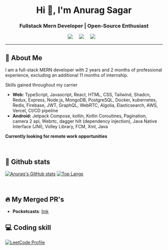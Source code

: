 <h1 align="center">Hi 👋, I'm Anurag Sagar</h1>
<h3 align="center">Fullstack Mern Developer | Open-Source Enthusiast</h3>
<p align='center'>
  <a href="https://twitter.com/DevMastermind1"><img src="https://img.shields.io/badge/twitter-%231DA1F2.svg?&style=for-the-badge&logo=twitter&logoColor=white" /></a>&nbsp;&nbsp;&nbsp;&nbsp;
  <a href="https://www.linkedin.com/in/anurag-sagar-85a164212/"><img src="https://img.shields.io/badge/linkedin-%230077B5.svg?&style=for-the-badge&logo=linkedin&logoColor=white" /></a>&nbsp;&nbsp;&nbsp;&nbsp;
  <a href="mailto:anurag983sagarofficial@gmail.com?subject=Olá%20Anurag"><img src="https://img.shields.io/badge/gmail-%23D14836.svg?&style=for-the-badge&logo=gmail&logoColor=white" /></a>&nbsp;&nbsp;&nbsp;&nbsp;
</p>

<hr>


## 🚀 About Me

I am a full-stack MERN developer with 2 years and 2 months of professional experience, excluding an additional 11 months of internship.

Skills gained throughout my carrier
- __Web:__ TypeScript, Javascript, React, HTML, CSS, Tailwind, Shadcn, Redux, Express, Node.js, MongoDB, PostgreSQL, Docker, kubernetes, Redis, Firebase, JWT, GraphQL, WebRTC, Algolia, Elasticsearch, AWS, Vercel, CI/CD pipeline
- __Android:__ Jetpack Compose, kotlin, Kotlin Coroutines, Pagination, camera 2 api, Webrtc, dagger hilt (dependency injection), Java Native Interface (JNI), Volley Library, FCM, Xml, Java

__Currently looking for remote work opportunities__

<br>

## 👀  Github stats


[![Anurag's GitHub stats](https://github-readme-stats.vercel.app/api?username=AnuragDevMastermind&show=prs_merged&hide=issues,contribs&show_icons=true&rank_icon=github&exclude_repo=AnuragDevMastermind,Chat-application)](https://github.com/AnuragDevMastermind/AnuragDevMastermind/blob/main/PR.md)
[![Top Langs](https://github-readme-stats.vercel.app/api/top-langs/?username=AnuragDevMastermind&layout=compact)](https://github.com/AnuragDevMastermind/AnuragDevMastermind/blob/main/PR.md)

<br>

## 🔥 My Merged PR's

- **Pocketcasts**: [link](https://github.com/Automattic/pocket-casts-android/pulls?q=is%3Apr+is%3Amerged+author%3AAnuragDevMastermind)

## 💻 Coding skill
[![LeetCode Profile](https://leetcard.jacoblin.cool/anurag983sagar?theme=dark&font=Hind)](https://leetcode.com/anurag983sagar/)
